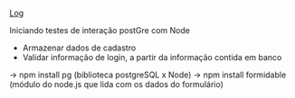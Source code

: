 <a href = "https://docs.google.com/document/d/1Rc7ZQxKv-cCddItvGWSYbIDBgI750FYh/edit">Log</a>

Iniciando testes de interação postGre com Node

- Armazenar dados de cadastro
- Validar informação de login, a partir da informação contida em banco

-> npm install pg (biblioteca postgreSQL x Node)
-> npm install formidable (módulo do node.js que lida com os dados do formulário)